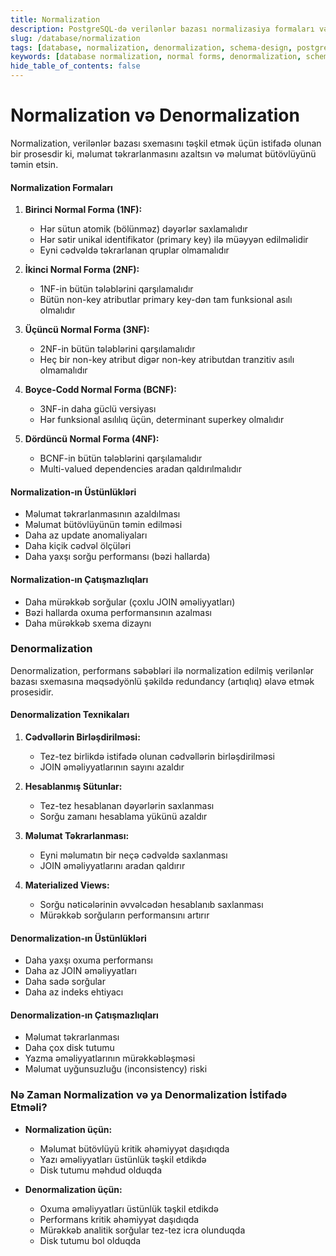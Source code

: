 ```yaml
---
title: Normalization
description: PostgreSQL-də verilənlər bazası normalizasiya formaları və denormalizasiya strategiyaları
slug: /database/normalization
tags: [database, normalization, denormalization, schema-design, postgresql, 1nf, 2nf, 3nf, bcnf]
keywords: [database normalization, normal forms, denormalization, schema design, postgresql]
hide_table_of_contents: false
---
```


# Normalization və Denormalization

Normalization, verilənlər bazası sxemasını təşkil etmək üçün istifadə olunan bir prosesdir ki, məlumat təkrarlanmasını azaltsın və məlumat bütövlüyünü təmin etsin.

#### Normalization Formaları

1. **Birinci Normal Forma (1NF):**
    - Hər sütun atomik (bölünməz) dəyərlər saxlamalıdır
    - Hər sətir unikal identifikator (primary key) ilə müəyyən edilməlidir
    - Eyni cədvəldə təkrarlanan qruplar olmamalıdır

2. **İkinci Normal Forma (2NF):**
    - 1NF-in bütün tələblərini qarşılamalıdır
    - Bütün non-key atributlar primary key-dən tam funksional asılı olmalıdır

3. **Üçüncü Normal Forma (3NF):**
    - 2NF-in bütün tələblərini qarşılamalıdır
    - Heç bir non-key atribut digər non-key atributdan tranzitiv asılı olmamalıdır

4. **Boyce-Codd Normal Forma (BCNF):**
    - 3NF-in daha güclü versiyası
    - Hər funksional asılılıq üçün, determinant superkey olmalıdır

5. **Dördüncü Normal Forma (4NF):**
    - BCNF-in bütün tələblərini qarşılamalıdır
    - Multi-valued dependencies aradan qaldırılmalıdır

#### Normalization-ın Üstünlükləri

- Məlumat təkrarlanmasının azaldılması
- Məlumat bütövlüyünün təmin edilməsi
- Daha az update anomaliyaları
- Daha kiçik cədvəl ölçüləri
- Daha yaxşı sorğu performansı (bəzi hallarda)

#### Normalization-ın Çatışmazlıqları

- Daha mürəkkəb sorğular (çoxlu JOIN əməliyyatları)
- Bəzi hallarda oxuma performansının azalması
- Daha mürəkkəb sxema dizaynı

### Denormalization

Denormalization, performans səbəbləri ilə normalization edilmiş verilənlər bazası sxemasına məqsədyönlü şəkildə redundancy (artıqlıq) əlavə etmək prosesidir.

#### Denormalization Texnikaları

1. **Cədvəllərin Birləşdirilməsi:**
    - Tez-tez birlikdə istifadə olunan cədvəllərin birləşdirilməsi
    - JOIN əməliyyatlarının sayını azaldır

2. **Hesablanmış Sütunlar:**
    - Tez-tez hesablanan dəyərlərin saxlanması
    - Sorğu zamanı hesablama yükünü azaldır

3. **Məlumat Təkrarlanması:**
    - Eyni məlumatın bir neçə cədvəldə saxlanması
    - JOIN əməliyyatlarını aradan qaldırır

4. **Materialized Views:**
    - Sorğu nəticələrinin əvvəlcədən hesablanıb saxlanması
    - Mürəkkəb sorğuların performansını artırır

#### Denormalization-ın Üstünlükləri

- Daha yaxşı oxuma performansı
- Daha az JOIN əməliyyatları
- Daha sadə sorğular
- Daha az indeks ehtiyacı

#### Denormalization-ın Çatışmazlıqları

- Məlumat təkrarlanması
- Daha çox disk tutumu
- Yazma əməliyyatlarının mürəkkəbləşməsi
- Məlumat uyğunsuzluğu (inconsistency) riski

### Nə Zaman Normalization və ya Denormalization İstifadə Etməli?

- **Normalization üçün:**
    - Məlumat bütövlüyü kritik əhəmiyyət daşıdıqda
    - Yazı əməliyyatları üstünlük təşkil etdikdə
    - Disk tutumu məhdud olduqda

- **Denormalization üçün:**
    - Oxuma əməliyyatları üstünlük təşkil etdikdə
    - Performans kritik əhəmiyyət daşıdıqda
    - Mürəkkəb analitik sorğular tez-tez icra olunduqda
    - Disk tutumu bol olduqda